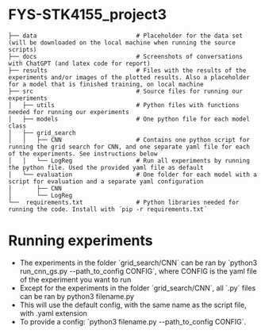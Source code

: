 # FYS-STK4155_project3    
    ├── data                            # Placeholder for the data set (will be downloaded on the local machine when running the source scripts)          
    ├── docs                            # Screenshots of conversations with ChatGPT (and latex code for report)
    ├── results                         # Files with the results of the experiments and/or images of the plotted results. Also a placeholder for a model that is finished training, on local machine
    ├── src                             # Source files for running our experiments 
    │   ├── utils                       # Python files with functions needed for running our experiments
    │   ├── models                      # One python file for each model class
    │   ├── grid_search
    │   │   ├── CNN                     # Contains one python script for running the grid search for CNN, and one separate yaml file for each of the experiments. See instructions below
    │   │   └── LogReg                  # Run all experiments by running the python file. Used the provided yaml file as default
    │   └── evaluation                  # One folder for each model with a script for evaluation and a separate yaml configuration
    │       ├── CNN                     
    │       └── LogReg
    └──  requirements.txt               # Python libraries needed for running the code. Install with ´pip -r requirements.txt´


# Running experiments

- The experiments in the folder ´grid_search/CNN´ can be ran by `python3 run_cnn_gs.py --path_to_config CONFIG´, where CONFIG is the yaml file of the experiment you want to run
- Except for the experiments in the folder ´grid_search/CNN´, all ´.py´ files can be ran by python3 filename.py
- This will use the default config, with the same name as the script file, with .yaml extension
- To provide a config: `python3 filename.py --path_to_config CONFIG´. 


